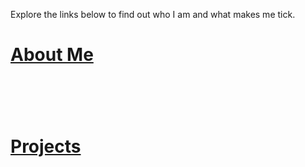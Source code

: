 
<p>Explore the links below to find out who I am and what makes me tick.</p>

<h1>
<a href="about.html" title="About Me">About Me</a>
<h1/>
<h1>
&nbsp;
<h1/>
<h1>
<a href="projects.html" title="Project">Projects</a>
<h1/>

